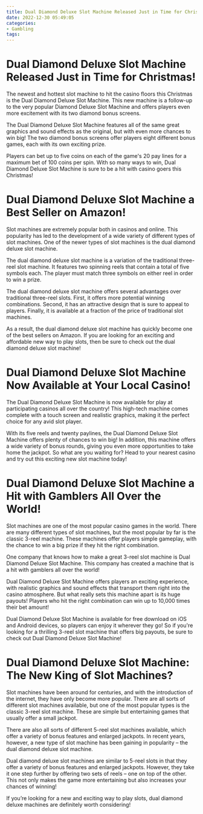 ```yaml
---
title: Dual Diamond Deluxe Slot Machine Released Just in Time for Christmas!
date: 2022-12-30 05:49:05
categories:
- Gambling
tags:
---
```



#  Dual Diamond Deluxe Slot Machine Released Just in Time for Christmas!

The newest and hottest slot machine to hit the casino floors this Christmas is the Dual Diamond Deluxe Slot Machine. This new machine is a follow-up to the very popular Diamond Deluxe Slot Machine and offers players even more excitement with its two diamond bonus screens.

The Dual Diamond Deluxe Slot Machine features all of the same great graphics and sound effects as the original, but with even more chances to win big! The two diamond bonus screens offer players eight different bonus games, each with its own exciting prize.

Players can bet up to five coins on each of the game's 20 pay lines for a maximum bet of 100 coins per spin. With so many ways to win, Dual Diamond Deluxe Slot Machine is sure to be a hit with casino goers this Christmas!

#  Dual Diamond Deluxe Slot Machine a Best Seller on Amazon!

Slot machines are extremely popular both in casinos and online. This popularity has led to the development of a wide variety of different types of slot machines. One of the newer types of slot machines is the dual diamond deluxe slot machine.

The dual diamond deluxe slot machine is a variation of the traditional three-reel slot machine. It features two spinning reels that contain a total of five symbols each. The player must match three symbols on either reel in order to win a prize.

The dual diamond deluxe slot machine offers several advantages over traditional three-reel slots. First, it offers more potential winning combinations. Second, it has an attractive design that is sure to appeal to players. Finally, it is available at a fraction of the price of traditional slot machines.

As a result, the dual diamond deluxe slot machine has quickly become one of the best sellers on Amazon. If you are looking for an exciting and affordable new way to play slots, then be sure to check out the dual diamond deluxe slot machine!

#  Dual Diamond Deluxe Slot Machine Now Available at Your Local Casino!

The Dual Diamond Deluxe Slot Machine is now available for play at participating casinos all over the country! This high-tech machine comes complete with a touch screen and realistic graphics, making it the perfect choice for any avid slot player.

With its five reels and twenty paylines, the Dual Diamond Deluxe Slot Machine offers plenty of chances to win big! In addition, this machine offers a wide variety of bonus rounds, giving you even more opportunities to take home the jackpot. So what are you waiting for? Head to your nearest casino and try out this exciting new slot machine today!

#  Dual Diamond Deluxe Slot Machine a Hit with Gamblers All Over the World!

Slot machines are one of the most popular casino games in the world. There are many different types of slot machines, but the most popular by far is the classic 3-reel machine. These machines offer players simple gameplay, with the chance to win a big prize if they hit the right combination.

One company that knows how to make a great 3-reel slot machine is Dual Diamond Deluxe Slot Machine. This company has created a machine that is a hit with gamblers all over the world!

Dual Diamond Deluxe Slot Machine offers players an exciting experience, with realistic graphics and sound effects that transport them right into the casino atmosphere. But what really sets this machine apart is its huge payouts! Players who hit the right combination can win up to 10,000 times their bet amount!

Dual Diamond Deluxe Slot Machine is available for free download on iOS and Android devices, so players can enjoy it wherever they go! So if you're looking for a thrilling 3-reel slot machine that offers big payouts, be sure to check out Dual Diamond Deluxe Slot Machine!

#  Dual Diamond Deluxe Slot Machine: The New King of Slot Machines?

Slot machines have been around for centuries, and with the introduction of the internet, they have only become more popular. There are all sorts of different slot machines available, but one of the most popular types is the classic 3-reel slot machine. These are simple but entertaining games that usually offer a small jackpot.

There are also all sorts of different 5-reel slot machines available, which offer a variety of bonus features and enlarged jackpots. In recent years, however, a new type of slot machine has been gaining in popularity – the dual diamond deluxe slot machine.

Dual diamond deluxe slot machines are similar to 5-reel slots in that they offer a variety of bonus features and enlarged jackpots. However, they take it one step further by offering two sets of reels – one on top of the other. This not only makes the game more entertaining but also increases your chances of winning!

If you’re looking for a new and exciting way to play slots, dual diamond deluxe machines are definitely worth considering!
